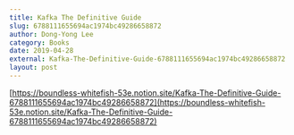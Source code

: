 ```yaml
---
title: Kafka The Definitive Guide
slug: 6788111655694ac1974bc49286658872
author: Dong-Yong Lee
category: Books
date: 2019-04-28
external: Kafka-The-Definitive-Guide-6788111655694ac1974bc49286658872
layout: post
---
```


[https://boundless-whitefish-53e.notion.site/Kafka-The-Definitive-Guide-6788111655694ac1974bc49286658872](https://boundless-whitefish-53e.notion.site/Kafka-The-Definitive-Guide-6788111655694ac1974bc49286658872)